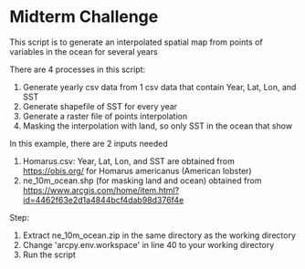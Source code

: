# Midterm Challenge

This script is to generate an interpolated spatial map from points of variables in the ocean for several years

There are 4 processes in this script:
1. Generate yearly csv data from 1 csv data that contain Year, Lat, Lon, and SST
2. Generate shapefile of SST for every year
3. Generate a raster file of points interpolation
4. Masking the interpolation with land, so only SST in the ocean that show

In this example, there are 2 inputs needed
1. Homarus.csv: Year, Lat, Lon, and SST are obtained from https://obis.org/ for Homarus americanus (American lobster)
2. ne_10m_ocean.shp (for masking land and ocean) obtained from https://www.arcgis.com/home/item.html?id=4462f63e2d1a4844bcf4dab98d376f4e

Step:
1. Extract ne_10m_ocean.zip in the same directory as the working directory
2. Change 'arcpy.env.workspace' in line 40 to your working directory
3. Run the script

